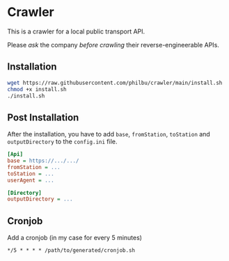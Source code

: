 # Crawler

This is a crawler for a local public transport API.

Please _ask_ the company _before crawling_ their reverse-engineerable APIs.

## Installation

```bash
wget https://raw.githubusercontent.com/philbu/crawler/main/install.sh
chmod +x install.sh
./install.sh
```

## Post Installation

After the installation, you have to add `base`, `fromStation`, `toStation` and `outputDirectory` to the `config.ini` file.

```ini
[Api]
base = https://.../.../
fromStation = ...
toStation = ...
userAgent = ...

[Directory]
outputDirectory = ...
```

## Cronjob

Add a cronjob (in my case for every 5 minutes)

```
*/5 * * * * /path/to/generated/cronjob.sh
```
